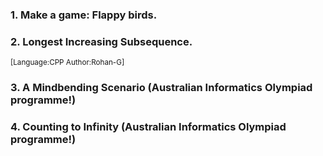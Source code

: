 ### 1. Make a game: Flappy birds.
### 2. Longest Increasing Subsequence.
<sup>[Language:CPP Author:Rohan-G]</sup>
### 3. A Mindbending Scenario (Australian Informatics Olympiad programme!)
### 4. Counting to Infinity (Australian Informatics Olympiad programme!)

